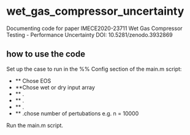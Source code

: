 # wet_gas_compressor_uncertainty
Documenting code for paper IMECE2020-23711 Wet Gas Compressor Testing - Performance Uncertainty
DOI: 10.5281/zenodo.3932869

## how to use the code
Set up the case to run in the %% Config section of the main.m script:
  * ** Chose EOS
  * **Chose wet or dry input array
  * ** .
  * ** .
  * ** .
  * ** .chose number of pertubations e.g. n = 10000
  
  Run the main.m script.
